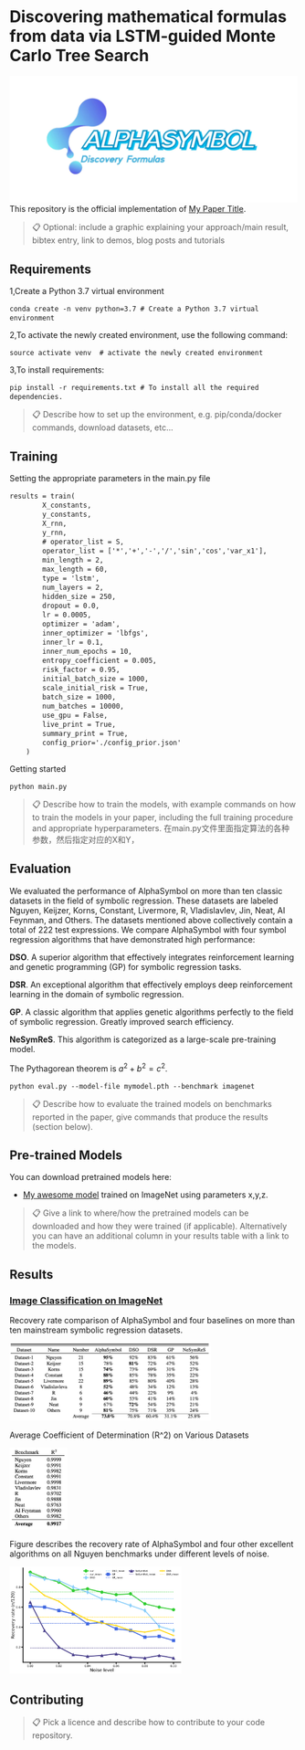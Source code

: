 
# Discovering mathematical formulas from data via LSTM-guided Monte Carlo Tree Search
![Sample results plot](AlphaSymbol4.png)
This repository is the official implementation of [My Paper Title](https://arxiv.org/abs/2030.12345). 

>📋  Optional: include a graphic explaining your approach/main result, bibtex entry, link to demos, blog posts and tutorials

## Requirements

1,Create a Python 3.7 virtual environment
```setup
conda create -n venv python=3.7 # Create a Python 3.7 virtual environment
```
2,To activate the newly created environment, use the following command:
```setup
source activate venv  # activate the newly created environment
```
3,To install requirements:
```setup
pip install -r requirements.txt # To install all the required dependencies. 
```

>📋  Describe how to set up the environment, e.g. pip/conda/docker commands, download datasets, etc...

## Training

Setting the appropriate parameters in the main.py file
```train
results = train(
        X_constants,
        y_constants,
        X_rnn,
        y_rnn,
        # operator_list = S,
        operator_list = ['*','+','-','/','sin','cos','var_x1'],
        min_length = 2,
        max_length = 60,
        type = 'lstm',
        num_layers = 2,
        hidden_size = 250,
        dropout = 0.0,
        lr = 0.0005,
        optimizer = 'adam',
        inner_optimizer = 'lbfgs',
        inner_lr = 0.1,
        inner_num_epochs = 10,
        entropy_coefficient = 0.005,
        risk_factor = 0.95,
        initial_batch_size = 1000,
        scale_initial_risk = True,
        batch_size = 1000,
        num_batches = 10000,
        use_gpu = False,
        live_print = True,
        summary_print = True,
        config_prior='./config_prior.json'
    )
```
Getting started
```train
python main.py 
```

>📋  Describe how to train the models, with example commands on how to train the models in your paper, including the full training procedure and appropriate hyperparameters. 
> 在main.py文件里面指定算法的各种参数，然后指定对应的X和Y，
## Evaluation

  We evaluated the performance of AlphaSymbol on more than ten classic datasets in the field of symbolic regression. These datasets are labeled Nguyen, Keijzer, Korns, Constant, Livermore, R, Vladislavlev, Jin, Neat, AI Feynman, and Others. The datasets mentioned above collectively contain a total of 222 test expressions.
We compare AlphaSymbol with four symbol regression algorithms that have demonstrated high performance:

**DSO**. A superior algorithm that effectively integrates reinforcement learning and genetic programming (GP) for symbolic regression tasks. 

**DSR**. An exceptional algorithm that effectively employs deep reinforcement learning in the domain of symbolic regression.

**GP**. A classic algorithm that applies genetic algorithms perfectly to the field of symbolic regression. Greatly improved search efficiency.

**NeSymReS**. This algorithm is categorized as a large-scale pre-training model.

The Pythagorean theorem is $a^2 + b^2 = c^2.$

```eval
python eval.py --model-file mymodel.pth --benchmark imagenet
```

>📋  Describe how to evaluate the trained models on benchmarks reported in the paper, give commands that produce the results (section below).

## Pre-trained Models

You can download pretrained models here:

- [My awesome model](https://drive.google.com/mymodel.pth) trained on ImageNet using parameters x,y,z. 

>📋  Give a link to where/how the pretrained models can be downloaded and how they were trained (if applicable).  Alternatively you can have an additional column in your results table with a link to the models.

## Results
### [Image Classification on ImageNet](https://paperswithcode.com/sota/image-classification-on-imagenet)

[//]: # (| Model name         | Top 1 Accuracy  | Top 5 Accuracy |)

[//]: # (| ------------------ |---------------- | -------------- |)

[//]: # (| My awesome model   |     85%         |      95%       |)

Recovery rate comparison of AlphaSymbol and four baselines on more than ten mainstream symbolic regression datasets.

<img src="table1.png" alt="Image" width="70%" height="60%">


Average Coefficient of Determination (R^2) on Various Datasets

<img src="r2.png" alt="Image" width="20%" height="20%">


Figure describes the recovery rate of AlphaSymbol and four other excellent algorithms on all Nguyen benchmarks under different levels of noise.

[//]: # (![Sample results plot]&#40;noise.png&#41;)
<img src="noise.png" alt="Image" width="60%" height="60%">


## Contributing

>📋  Pick a licence and describe how to contribute to your code repository. 